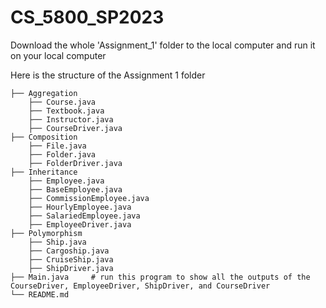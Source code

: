 # CS_5800_SP2023


Download the whole 'Assignment_1' folder to the local computer and run it on your local computer

Here is the structure of the Assignment 1 folder
    
    ├── Aggregation
        ├── Course.java
        ├── Textbook.java
        ├── Instructor.java
        ├── CourseDriver.java 
    ├── Composition
        ├── File.java
        ├── Folder.java
        ├── FolderDriver.java
    ├── Inheritance
        ├── Employee.java
        ├── BaseEmployee.java
        ├── CommissionEmployee.java
        ├── HourlyEmployee.java 
        ├── SalariedEmployee.java 
        ├── EmployeeDriver.java 
    ├── Polymorphism
        ├── Ship.java
        ├── Cargoship.java
        ├── CruiseShip.java
        ├── ShipDriver.java 
    ├── Main.java     # run this program to show all the outputs of the CourseDriver, EmployeeDriver, ShipDriver, and CourseDriver
    └── README.md
